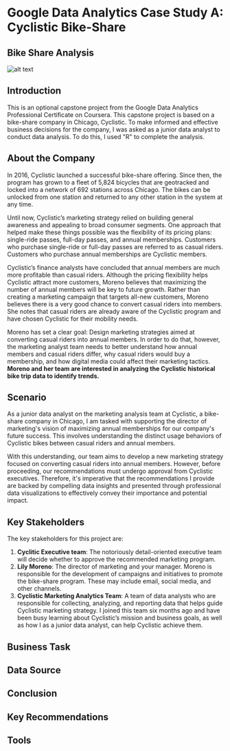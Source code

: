 # Google Data Analytics Case Study A: Cyclistic Bike-Share

## Bike Share Analysis

![alt text](https://st2.depositphotos.com/2577713/9515/i/450/depositphotos_95150652-stock-photo-vienna-public-bikes-in-the.jpg)

## Introduction
This is an optional capstone project from the Google Data Analytics Professional Certificate on Coursera.
This capstone project is based on a bike-share company in Chicago, Cyclistic. To make informed and effective business decisions for the company,  I  was asked as a junior data analyst to conduct data analysis. 
To do this, I used "R" to complete the analysis.

## About the Company
In 2016, Cyclistic launched a successful bike-share offering. Since then, the program has grown to a fleet of 5,824 bicycles that are geotracked and locked into a network of 692 stations across Chicago. The bikes can be unlocked from one station and returned to any other station in the system at any time.

Until now, Cyclistic’s marketing strategy relied on building general awareness and appealing to broad consumer segments. One approach that helped make these things possible was the flexibility of its pricing plans: single-ride passes, full-day passes, and annual memberships. Customers who purchase single-ride or full-day passes are referred to as casual riders. Customers who purchase annual memberships are Cyclistic members.

Cyclistic’s finance analysts have concluded that annual members are much more profitable than casual riders. Although the pricing flexibility helps Cyclistic attract more customers, Moreno believes that maximizing the number of annual members will be key to future growth. Rather than creating a marketing campaign that targets all-new customers, Moreno believes there is a very good chance to convert casual riders into members. She notes that casual riders are already aware of the Cyclistic program and have chosen Cyclistic for their mobility needs.

Moreno has set a clear goal: Design marketing strategies aimed at converting casual riders into annual members. In order to do that, however, the marketing analyst team needs to better understand how annual members and casual riders differ, why casual riders would buy a membership, and how digital media could affect their marketing tactics. **Moreno and her team are interested in analyzing the Cyclistic historical bike trip data to identify trends.**

## Scenario
As a junior data analyst on the marketing analysis team at Cyclistic, a bike-share company in Chicago, I am tasked with supporting the director of marketing's vision of maximizing annual memberships for our company's future success. This involves understanding the distinct usage behaviors of Cyclistic bikes between casual riders and annual members.

With this understanding, our team aims to develop a new marketing strategy focused on converting casual riders into annual members. However, before proceeding, our recommendations must undergo approval from Cyclistic executives. Therefore, it's imperative that the recommendations I provide are backed by compelling data insights and presented through professional data visualizations to effectively convey their importance and potential impact.

## Key Stakeholders
The key stakeholders for this project are:

1. **Cyclitic Executive team**: The notoriously detail-oriented executive team will decide whether to approve the recommended marketing program.
2. **Lily Moreno**: The director of marketing and your manager. Moreno is responsible for the development of campaigns and initiatives to promote the bike-share program. These may include email, social media, and other channels.
3. **Cyclistic Marketing Analytics Team**: A team of data analysts who are responsible for collecting, analyzing, and reporting data that helps guide Cyclistic marketing strategy. I joined this team six months ago and have been busy learning about Cyclistic’s
mission and business goals, as well as how I as a junior data analyst, can help Cyclistic achieve them.

## Business Task

## Data Source

## Conclusion

## Key Recommendations

## Tools
